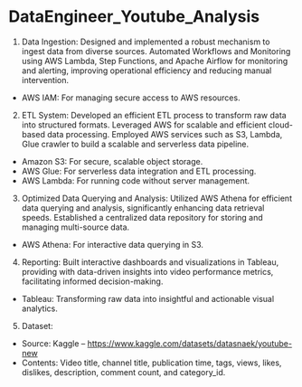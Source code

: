 # DataEngineer_Youtube_Analysis

1.	Data Ingestion: Designed and implemented a robust mechanism to ingest data from diverse sources.
Automated Workflows and Monitoring using AWS Lambda, Step Functions, and Apache Airflow for monitoring and alerting, improving operational efficiency and reducing manual intervention.
- AWS IAM: For managing secure access to AWS resources.

2.	ETL System: Developed an efficient ETL process to transform raw data into structured formats. Leveraged AWS for scalable and efficient cloud-based data processing.
Employed AWS services such as S3, Lambda, Glue crawler to build a scalable and serverless data pipeline.
- Amazon S3: For secure, scalable object storage.
- AWS Glue: For serverless data integration and ETL processing.
- AWS Lambda: For running code without server management.

3.	Optimized Data Querying and Analysis: Utilized AWS Athena for efficient data querying and analysis, significantly enhancing data retrieval speeds. Established a centralized data repository for storing and managing multi-source data.
- AWS Athena: For interactive data querying in S3.

4.	Reporting: Built interactive dashboards and visualizations in Tableau, providing with data-driven insights into video performance metrics, facilitating informed decision-making. 
- Tableau: Transforming raw data into insightful and actionable visual analytics.

5.	Dataset:
- Source: Kaggle – https://www.kaggle.com/datasets/datasnaek/youtube-new
- Contents: Video title, channel title, publication time, tags, views, likes, dislikes, description, comment count, and category_id.
